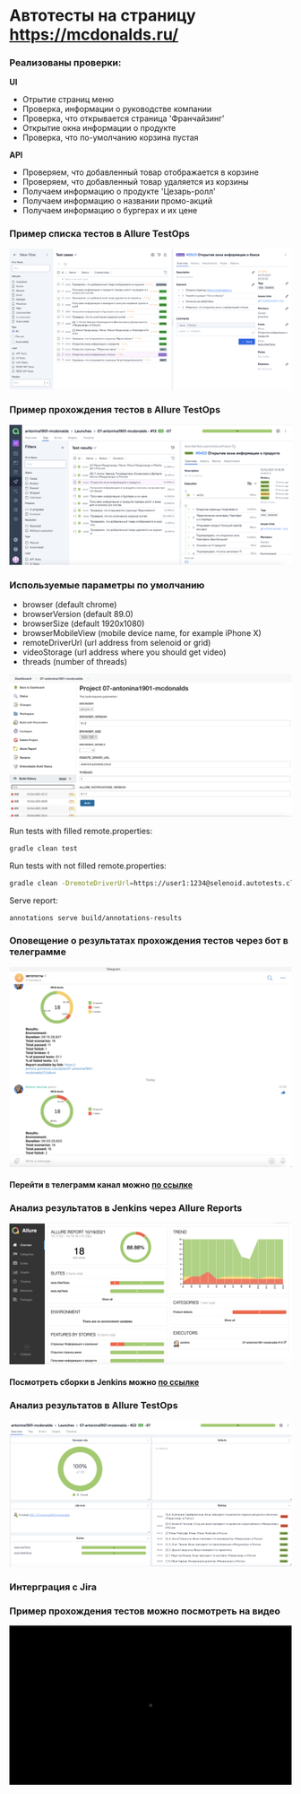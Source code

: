 # Автотесты на страницу https://mcdonalds.ru/

### Реализованы проверки:

**UI**

* Отрытие страниц меню
* Проверка, информации о руководстве компании
* Проверка, что открывается страница 'Франчайзинг'
* Открытие окна информации о продукте
* Проверка, что по-умолчанию корзина пустая

**API**

* Проверяем, что добавленный товар отображается в корзине
* Проверяем, что добавленный товар удаляется из корзины
* Получаем информацию о продукте 'Цезарь-ролл'
* Получаем информацию о названии промо-акций
* Получаем информацию о бургерах и их цене

### Пример списка тестов в Allure TestOps

![Allure TestOps](./img/Allure_TestOps.png)

### Пример прохождения тестов в Allure TestOps

![Allure TestOps](./img/Allure_Reports.png)

### Используемые параметры по умолчанию

* browser (default chrome)
* browserVersion (default 89.0)
* browserSize (default 1920x1080)
* browserMobileView (mobile device name, for example iPhone X)
* remoteDriverUrl (url address from selenoid or grid)
* videoStorage (url address where you should get video)
* threads (number of threads)

![Allure TestOps](./img/Jenkins.png)

Run tests with filled remote.properties:

```bash
gradle clean test
```

Run tests with not filled remote.properties:

```bash
gradle clean -DremoteDriverUrl=https://user1:1234@selenoid.autotests.cloud/wd/hub/ -DvideoStorage=https://selenoid.autotests.cloud/video/ -Dthreads=1 test
```

Serve report:

```bash
annotations serve build/annotations-results
```

### Оповещение о результатах прохождения тестов через бот в телеграмме

![Allure TestOps](img/Telegram.png)

#### Перейти в телеграмм канал можно [по ссылке](https://t.me/joinchat/sMZ0AnmoWmVhNDVi)

### Анализ результатов в Jenkins через Allure Reports

![Allure TestOps](./img/Jenkins_Allure_Reports.png)

#### Посмотреть сборки в Jenkins можно [по ссылке](https://jenkins.autotests.cloud/job/07-antonina1901-mcdonalds/)

### Анализ результатов в Allure TestOps

![Allure TestOps](./img/Allure_TestOps_Results.png)

### Интерграция с Jira

### Пример прохождения тестов можно посмотреть на видео

![Allure TestOps](./img/video.gif)
